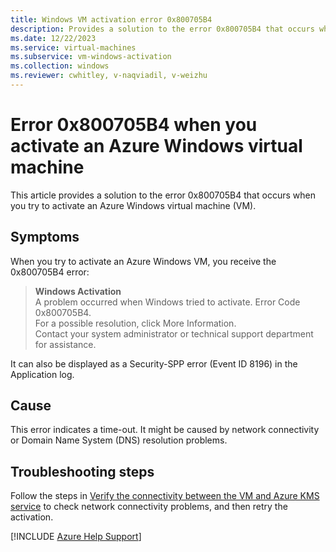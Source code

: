 ```yaml
---
title: Windows VM activation error 0x800705B4
description: Provides a solution to the error 0x800705B4 that occurs when you try to activate an Azure Windows virtual machine (VM).
ms.date: 12/22/2023
ms.service: virtual-machines
ms.subservice: vm-windows-activation
ms.collection: windows
ms.reviewer: cwhitley, v-naqviadil, v-weizhu
---
```

# Error 0x800705B4 when you activate an Azure Windows virtual machine

This article provides a solution to the error 0x800705B4 that occurs when you try to activate an Azure Windows virtual machine (VM).

## Symptoms

When you try to activate an Azure Windows VM, you receive the 0x800705B4 error:

> **Windows Activation**  
> A problem occurred when Windows tried to activate. Error Code 0x800705B4.  
> For a possible resolution, click More Information.  
> Contact your system administrator or technical support department for assistance.

It can also be displayed as a Security-SPP error (Event ID 8196) in the Application log.

## Cause

This error indicates a time-out. It might be caused by network connectivity or Domain Name System (DNS) resolution problems.

## Troubleshooting steps

Follow the steps in [Verify the connectivity between the VM and Azure KMS service](troubleshoot-activation-problems.md#step-2-verify-the-connectivity-between-the-vm-and-azure-kms-service) to check network connectivity problems, and then retry the activation.

[!INCLUDE [Azure Help Support](../../includes/azure-help-support.md)]
